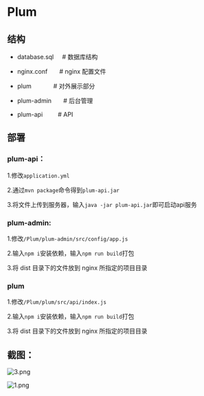 # Plum


## 结构


- database.sql     # 数据库结构  

- nginx.conf       # nginx 配置文件

- plum             # 对外展示部分  

- plum-admin       # 后台管理  

- plum-api         # API  

## 部署

### plum-api：

1.修改`application.yml`

2.通过`mvn package`命令得到`plum-api.jar`

3.将文件上传到服务器，输入`java -jar plum-api.jar`即可启动api服务


### plum-admin:

1.修改`/Plum/plum-admin/src/config/app.js`

2.输入`npm i`安装依赖，输入`npm run build`打包

3.将 dist 目录下的文件放到 nginx 所指定的项目目录


### plum

1.修改`/Plum/plum/src/api/index.js`

2.输入`npm i`安装依赖，输入`npm run build`打包

3.将 dist 目录下的文件放到 nginx 所指定的项目目录



## 截图：

![3.png](https://i.loli.net/2017/07/26/59783851ce005.png)

![1.png](https://ooo.0o0.ooo/2017/07/26/597837f62ef35.png)

